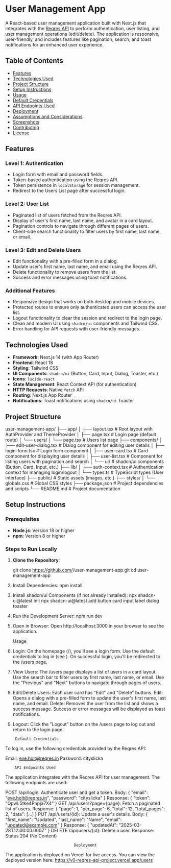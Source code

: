 # User Management App

A React-based user management application built with Next.js that integrates with the [Reqres API](https://reqres.in/) to perform authentication, user listing, and user management operations (edit/delete). The application is responsive, user-friendly, and includes features like pagination, search, and toast notifications for an enhanced user experience.

## Table of Contents
- [Features](#features)
- [Technologies Used](#technologies-used)
- [Project Structure](#project-structure)
- [Setup Instructions](#setup-instructions)
- [Usage](#usage)
- [Default Credentials](#default-credentials)
- [API Endpoints Used](#api-endpoints-used)
- [Deployment](#deployment)
- [Assumptions and Considerations](#assumptions-and-considerations)
- [Screenshots](#screenshots)
- [Contributing](#contributing)
- [License](#license)

## Features

### Level 1: Authentication
- Login form with email and password fields.
- Token-based authentication using the Reqres API.
- Token persistence in `localStorage` for session management.
- Redirect to the Users List page after successful login.

### Level 2: User List
- Paginated list of users fetched from the Reqres API.
- Display of user's first name, last name, and avatar in a card layout.
- Pagination controls to navigate through different pages of users.
- Client-side search functionality to filter users by first name, last name, or email.

### Level 3: Edit and Delete Users
- Edit functionality with a pre-filled form in a dialog.
- Update user's first name, last name, and email using the Reqres API.
- Delete functionality to remove users from the list.
- Success and error messages using toast notifications.

### Additional Features
- Responsive design that works on both desktop and mobile devices.
- Protected routes to ensure only authenticated users can access the user list.
- Logout functionality to clear the session and redirect to the login page.
- Clean and modern UI using `shadcn/ui` components and Tailwind CSS.
- Error handling for API requests with user-friendly messages.

## Technologies Used
- **Framework**: Next.js 14 (with App Router)
- **Frontend**: React 18
- **Styling**: Tailwind CSS
- **UI Components**: `shadcn/ui` (Button, Card, Input, Dialog, Toaster, etc.)
- **Icons**: `lucide-react`
- **State Management**: React Context API (for authentication)
- **HTTP Requests**: Native `fetch` API
- **Routing**: Next.js App Router
- **Notifications**: Toast notifications using `shadcn/ui` Toaster

## Project Structure    
user-management-app/
├── app/
│   ├── layout.tsx           # Root layout with AuthProvider and ThemeProvider
│   ├── page.tsx            # Login page (default route)
│   └── users/
│       └── page.tsx        # Users list page
├── components/
│   ├── edit-user-dialog.tsx # Dialog component for editing user details
│   ├── login-form.tsx      # Login form component
│   ├── user-card.tsx       # Card component for displaying user details
│   ├── user-list.tsx       # Component for listing users with pagination and search
│   └── ui/                 # shadcn/ui components (Button, Card, Input, etc.)
├── lib/
│   ├── auth-context.tsx    # Authentication context for managing login/logout
│   └── types.ts            # TypeScript types (User interface)
├── public/                 # Static assets (images, etc.)
├── styles/
│   └── globals.css         # Global CSS styles
├── package.json            # Project dependencies and scripts
└── README.md               # Project documentation

## Setup Instructions

### Prerequisites
- **Node.js**: Version 18 or higher
- **npm**: Version 8 or higher

### Steps to Run Locally
1. **Clone the Repository**:
   
   git clone https://github.com/<your-username>/user-management-app.git
   cd user-management-app
2. Install Dependencies:
   npm install
3. Install shadcn/ui Components (if not already installed):
   npx shadcn-ui@latest init
npx shadcn-ui@latest add button card input label dialog toaster
4. Run the Development Server:
   npm run dev
5. Open in Browser:
   Open http://localhost:3000 in your browser to see the application.
   
     Usage
1. Login:
On the homepage (/), you'll see a login form.
Use the default credentials to log in (see ).
On successful login, you'll be redirected to the /users page.
2. View Users:
The /users page displays a list of users in a card layout.
Use the search bar to filter users by first name, last name, or email.
Use the "Previous" and "Next" buttons to navigate through pages of users.
3. Edit/Delete Users:
Each user card has "Edit" and "Delete" buttons.
Edit: Opens a dialog with a pre-filled form to update the user's first name, last name, and email.
Delete: Removes the user from the list and shows a success message.
Success or error messages will be displayed as toast notifications.
4. Logout:
Click the "Logout" button on the /users page to log out and return to the login page.

        Default Credentials
To log in, use the following credentials provided by the Reqres API:

Email: eve.holt@reqres.in
Password: cityslicka

        API Endpoints Used
The application integrates with the Reqres API for user management. The following endpoints are used:

POST /api/login: Authenticate user and get a token.
Body: { "email": "eve.holt@reqres.in", "password": "cityslicka" }
Response: { "token": "QpwL5tke4Pnpja7X4" }
GET /api/users?page={page}: Fetch a paginated list of users.
Response: { "page": 1, "per_page": 6, "total": 12, "total_pages": 2, "data": [...] }
PUT /api/users/{id}: Update a user's details.
Body: { "first_name": "Updated", "last_name": "Name", "email": "updated@example.com" }
Response: { "updatedAt": "2025-03-28T12:00:00.000Z" }
DELETE /api/users/{id}: Delete a user.
Response: Status 204 (No Content)

                                  Deployment
The application is deployed on Vercel for live access. You can view the deployed version here:
    https://v0-reqres-api-project.vercel.app/users

